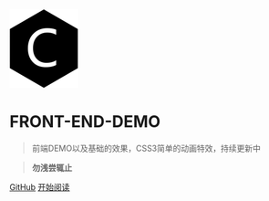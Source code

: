 ![logo](./web-logo-120.png ':no-zoom')

# FRONT-END-DEMO

> 前端DEMO以及基础的效果，CSS3简单的动画特效，持续更新中

> **勿浅尝辄止**

[GitHub](https://github.com/nieyafei/front-end-interview-css)
[开始阅读](/basic)